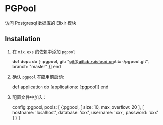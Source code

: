 # PGPool

访问 Postgresql 数据库的 Elixir 模块

## Installation

  1. 在 `mix.exs` 的依赖中添加 `pgpool`

        def deps do
          [{:pgpool, git: "git@gitlab.ruicloud.cn:titan/pgpool.git", branch: "master" }]
        end

  2. 确认 `pgpool` 在应用前启动:

        def application do
          [applications: [:pgpool]]
        end

  3. 配置文件中加入：

        config :pgpool,
        pools: [
            {:pgpool,
            [
                size: 10,
                max_overflow: 20
            ],
            [
                hostname: 'localhost',
                database: 'xxx',
                username: 'xxx',
                password: 'xxx'
            ]
            }
        ]
